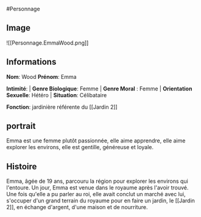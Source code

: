 #Personnage 

## Image
![[Personnage.EmmaWood.png]]

## Informations
**Nom**: Wood 
**Prénom**: Emma 

**Intimité**:
| **Genre Biologique**: Femme
| **Genre Moral** : Femme 
| **Orientation Sexuelle**: Hétéro
| **Situation**: Célibataire

**Fonction**: jardinière référente du [[Jardin 2]]

## portrait
Emma est une femme plutôt passionnée, elle aime apprendre, elle aime explorer les environs, elle est gentille, généreuse et loyale.

## Histoire
Emma, âgée de 19 ans, parcouru la région pour explorer les environs qui l'entoure. Un jour, Emma est venue dans le royaume après l'avoir trouvé. Une fois qu'elle a pu parler au roi, elle avait conclut un marché avec lui, s'occuper d'un grand terrain du royaume pour en faire un jardin, le [[Jardin 2]], en échange d'argent, d'une maison et de nourriture.